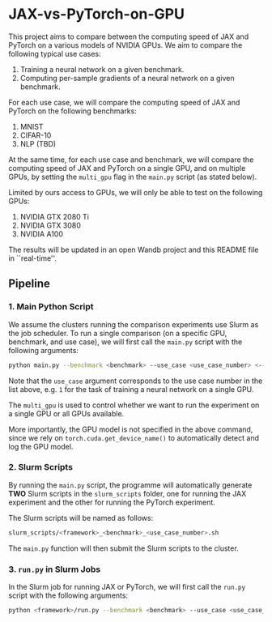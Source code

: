 # JAX-vs-PyTorch-on-GPU

This project aims to compare between the computing speed of JAX and PyTorch on a various models of NVIDIA GPUs.
We aim to compare the following typical use cases:

1. Training a neural network on a given benchmark.
3. Computing per-sample gradients of a neural network on a given benchmark.

For each use case, we will compare the computing speed of JAX and PyTorch on the following benchmarks:

1. MNIST
2. CIFAR-10
3. NLP (TBD)

At the same time, for each use case and benchmark, we will compare the computing speed of JAX and PyTorch on a single GPU, and on multiple GPUs, by setting the `multi_gpu` flag in the `main.py` script (as stated below).

Limited by ours access to GPUs, we will only be able to test on the following GPUs:

1. NVIDIA GTX 2080 Ti
2. NVIDIA GTX 3080
3. NVIDIA A100

The results will be updated in an open Wandb project and this README file in ``real-time''.

## Pipeline

### 1. Main Python Script

We assume the clusters running the comparison experiments use Slurm as the job scheduler.
To run a single comparison (on a specific GPU, benchmark, and use case), we will first call the `main.py` script with the following arguments:

```bash
python main.py --benchmark <benchmark> --use_case <use_case_number> <--multi_gpu>
```

Note that the `use_case` argument corresponds to the use case number in the list above, e.g. `1` for the task of training a neural network on a single GPU.

The `multi_gpu` is used to control whether we want to run the experiment on a single GPU or all GPUs available.

More importantly, the GPU model is not specified in the above command, since we rely on `torch.cuda.get_device_name()` to automatically detect and log the GPU model.

### 2. Slurm Scripts

By running the `main.py` script, the programme will automatically generate **TWO** Slurm scripts in the `slurm_scripts` folder, one for running the JAX experiment and the other for running the PyTorch experiment.

The Slurm scripts will be named as follows:

```bash
slurm_scripts/<framework>_<benchmark>_<use_case_number>.sh
```

The `main.py` function will then submit the Slurm scripts to the cluster.

### 3. `run.py` in Slurm Jobs

In the Slurm job for running JAX or PyTorch, we will first call the `run.py` script with the following arguments:

```bash
python <framework>/run.py --benchmark <benchmark> --use_case <use_case_number>
```

